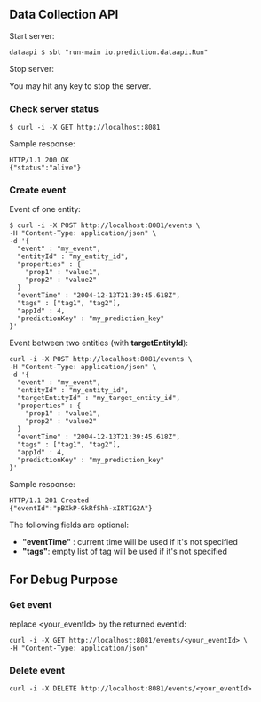 
## Data Collection API

Start server:

```
dataapi $ sbt "run-main io.prediction.dataapi.Run"
```

Stop server:

You may hit any key to stop the server.

### Check server status

```
$ curl -i -X GET http://localhost:8081
```

Sample response:
```
HTTP/1.1 200 OK
{"status":"alive"}
```

### Create event

Event of one entity:

```
$ curl -i -X POST http://localhost:8081/events \
-H "Content-Type: application/json" \
-d '{
  "event" : "my_event",
  "entityId" : "my_entity_id",
  "properties" : {
    "prop1" : "value1",
    "prop2" : "value2"
  }
  "eventTime" : "2004-12-13T21:39:45.618Z",
  "tags" : ["tag1", "tag2"],
  "appId" : 4,
  "predictionKey" : "my_prediction_key"
}'
```

Event between two entities (with **targetEntityId**):

```
curl -i -X POST http://localhost:8081/events \
-H "Content-Type: application/json" \
-d '{
  "event" : "my_event",
  "entityId" : "my_entity_id",
  "targetEntityId" : "my_target_entity_id",
  "properties" : {
    "prop1" : "value1",
    "prop2" : "value2"
  }
  "eventTime" : "2004-12-13T21:39:45.618Z",
  "tags" : ["tag1", "tag2"],
  "appId" : 4,
  "predictionKey" : "my_prediction_key"
}'

```

Sample response:

```
HTTP/1.1 201 Created
{"eventId":"pBXkP-GkRfShh-xIRTIG2A"}
```

The following fields are optional:
* **"eventTime"** : current time will be used if it's not specified
* **"tags"**: empty list of tag will be used if it's not specified


## For Debug Purpose

### Get event

replace <your_eventId> by the returned eventId:

```
curl -i -X GET http://localhost:8081/events/<your_eventId> \
-H "Content-Type: application/json"
```

### Delete event

```
curl -i -X DELETE http://localhost:8081/events/<your_eventId>
```

